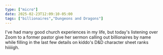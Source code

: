 ```yaml
---
type: ["micro"]
date: 2025-02-23T12:09:10-05:00
tags: ["billionaires","Dungeons and Dragons"]
---
```

I've had many good church experiences in my life, but today's listening over Zoom to a former pastor give her sermon calling out billionaires by name while filling in the last few details on kiddo's D&D character sheet ranks hiiiiigh.
